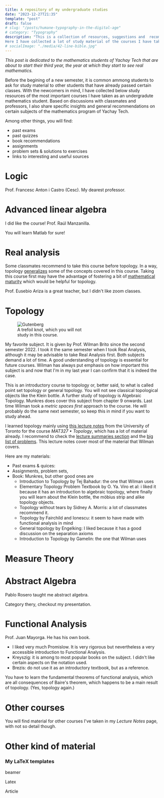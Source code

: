 ```yaml
---
title: A repository of my undergraduate studies
date: "2023-12-27T21:35"
template: "post"
draft: false
# slug: "/posts/humane-typography-in-the-digital-age"
# category: "Typography"
description: "This is a collection of resources, suggestions and  recommendations. 
Here I have collected a lot of study material of the courses I have taken as an undergrad. I also share insights and  general recommendations on certain subjects,  specific to the mathematics program of Yachay Tech. This collection is designed to assist fellow students in building a stronger math background."
# socialImage: "./media/42-line-bible.jpg"
---
```


_This post is dedicated to the mathematics students of Yachay Tech that are about to start their third year, the year at which they start to see real mathematics._


Before the begining of a new semester, it is common ammong students to ask for study material to other students that have already passed certain classes. With the newcomers in mind, I have collected below study resources of the most important courses I have taken as an undergradute mathematics student. Based on discussions with classmates and professors, I also share specific insights and  general recommendations on certain subjects of the  mathematics program of Yachay Tech. 

Among other things, you will find:
- past exams
- past quizzes
- book recommendations
- assignments
- problem sets & solutions to exercises
- links to interesting and useful sources

# Logic

Prof. Francesc Anton i Castro (Cesc). My dearest professor.

# Advanced linear algebra

I did like the course!
Prof. Raúl Manzanilla.

You will learn Matlab for sure! 

# Real analysis

Some classmates recommend to take this course before topology. In a way, topology [generalizes](https://www.youtube.com/watch?v=PXIcas22MtQ&t=308s) some of the concepts covered in this course. Taking this course first may have the advantage of fostering a bit of  [mathematical maturity](https://sigmaa.maa.org/rume/crume2019/Papers/106.pdf) which would be helpful for topology.

Prof. Eusebio Ariza is a great teacher, but I didn't like zoom classes.

# Topology

<figure class="float-right" style="width: 240px">
	<img src="/media/Trefoil.png" alt="Gutenberg">
	<figcaption>A trefoil knot, which you will not study in this course.</figcaption>
</figure>

My favorite subject. It is given by Prof. Wilman Brito since the  second semester 2022. I took it the same semester when I took Real Analysis, although it may be advisable to take Real Analysis first. 
Both subjects  demand a lot of time.  A good understanding of topology is essential for future courses. Wilman has always put emphasis on how important this subject is and now that I'm in my last year I can confirm that it is indeed the case.

This is an introductory course to topology or, better said, to what is called point set topology or general topology. You will not see classical topological objects like the Klein bottle. A further study of topology is Algebraic Topology. Munkres does cover this subject from chapter 9 onwards. Last time Wilman took a _metric spaces first_ approach to the course. He will probably do the same next semester, so keep this in mind if you want to study ahead.

I learned topology mainly using [this lecture notes](https://www.math.toronto.edu/ivan/mat327/?resources) from the University of Toronto for the course _MAT327 • Topology_, which  has a lot of material already. I recommend to check the [lecture summaries section](https://www.math.toronto.edu/ivan/mat327/?summaries) and the [big list of problems](https://www.math.toronto.edu/ivan/mat327/docs/biglist.pdf). This lecture notes cover most of the material that  Wilman covers. 

Here are my materials:

- Past exams & quices: 
- Assignments, problem sets, 
- Book: Munkres, but other good ones are
    - Introduction to Topology by Tej Bahadur: the one that Wilman uses
    - Elementary Topology Problem Textbook by  O. Ya. Viro et al: i liked it because it has an introduction to algebraic topology, where finally you will learn about the Klein bottle, the möbius strip and alike topology objects.
    - Topology without tears by Sidney A. Morris: a lot of classmates recommend it.
    - Topology by Fairchild and Ionescu: it seem to have made with functional analysis in mind
    - General topology by Engelking: I liked because it has a good discussion on the separation axioms
    - Introduction to Topology by Gamelin: the one that Wilman uses




# Measure Theory



# Abstract Algebra

Pablo Rosero taught me abstract algebra. 

Category thery, checkout my presentation.

# Functional Analysis

Prof. Juan Mayorga. He has his own book.
- I liked very much Promislow. It is very rigorous but nevertheless  a very accessible introduction to Functional Analysis. 
- Kreyszig: it is among to most popular books on the subject. I didn't like certain aspects on the notation used. 
- Brezis: do not use it as an introductory textbook, but as a reference.

You have to learn the fundamental theorems of functional analysis, which are all consequences of Baire's theorem, which happens to be a main result of topology. (Yes, topology again.)



# Other courses

You will find material for other courses I've taken in my _Lecture Notes_ page, with not so detail though.


# Other kind of  material

### My LaTeX templates

beamer

Latex

Article